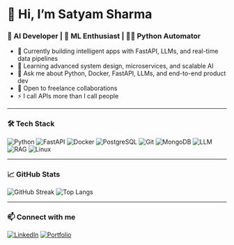 # 👋 Hi, I’m Satyam Sharma
### 🚀 AI Developer | 🧠 ML Enthusiast | 🧑‍💻 Python Automator

- 🔭 Currently building intelligent apps with FastAPI, LLMs, and real-time data pipelines
- 🌱 Learning advanced system design, microservices, and scalable AI
- 💬 Ask me about Python, Docker, FastAPI, LLMs, and end-to-end product dev
- 🤝 Open to freelance collaborations 
- ⚡ I call APIs more than I call people

---

### 🛠️ Tech Stack
![Python](https://img.shields.io/badge/-Python-333?style=flat&logo=python)
![FastAPI](https://img.shields.io/badge/-FastAPI-333?style=flat&logo=fastapi)
![Docker](https://img.shields.io/badge/-Docker-333?style=flat&logo=docker)
![PostgreSQL](https://img.shields.io/badge/-PostgreSQL-333?style=flat&logo=postgresql)
![Git](https://img.shields.io/badge/-Git-333?style=flat&logo=git)
![MongoDB](https://img.shields.io/badge/-MongoDB-333?style=flat&logo=mongodb)
![LLM](https://img.shields.io/badge/-LLM-333?style=flat&logo=openai)
![RAG](https://img.shields.io/badge/-RAG-333?style=flat&logo=semanticweb)
![Linux](https://img.shields.io/badge/-Linux-333?style=flat&logo=linux)

---

### 📈 GitHub Stats
![GitHub Streak](https://streak-stats.demolab.com/?user=satyam-sharma&theme=dark)
![Top Langs](https://github-readme-stats.vercel.app/api/top-langs/?username=satyam-sharma&layout=compact&theme=dark)

---

### 📫 Connect with me
[![LinkedIn](https://img.shields.io/badge/-LinkedIn-blue?style=flat&logo=linkedin)](https://linkedin.com/in/satyamsharma61541425b)
[![Portfolio](https://img.shields.io/badge/-Portfolio-333?style=flat&logo=github)](https://sharma-satyam697.github.io/Portfolio/)

